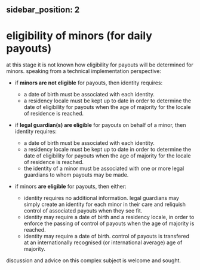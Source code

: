 sidebar_position: 2
---

# eligibility of minors (for daily payouts)

at this stage it is not known how eligibility for payouts will be determined for minors. speaking from a technical implementation perspective:

- if **minors are not eligible** for payouts, then identity requires:
  - a date of birth must be associated with each identity.
  - a residency locale must be kept up to date in order to determine the date of eligibility for payouts when the age of majority for the locale of residence is reached.

- if **legal guardian(s) are eligible** for payouts on behalf of a minor, then identity requires:
  - a date of birth must be associated with each identity.
  - a residency locale must be kept up to date in order to determine the date of eligibility for payouts when the age of majority for the locale of residence is reached.
  - the identity of a minor must be associated with one or more legal guardians to whom payouts may be made.

- if minors **are eligible** for payouts, then either:
  - identity requires no additional information. legal guardians may simply create an identity for each minor in their care and reliquish control of associated payouts when they see fit.
  - identity may require a date of birth and a residency locale, in order to enforce the passing of control of payouts when the age of majority is reached.
  - identity may require a date of birth. control of payouts is transfered at an internationally recognised (or international average) age of majority.
  
discussion and advice on this complex subject is welcome and sought.